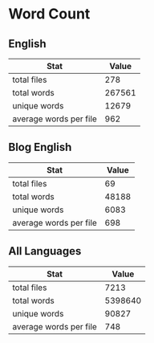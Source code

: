 # Word Count

## English

Stat | Value
---- | -----
total files | 278
total words | 267561
unique words | 12679
average words per file | 962

## Blog English

Stat | Value
---- | -----
total files | 69
total words | 48188
unique words | 6083
average words per file | 698

## All Languages

Stat | Value
---- | -----
total files | 7213
total words | 5398640
unique words | 90827
average words per file | 748
